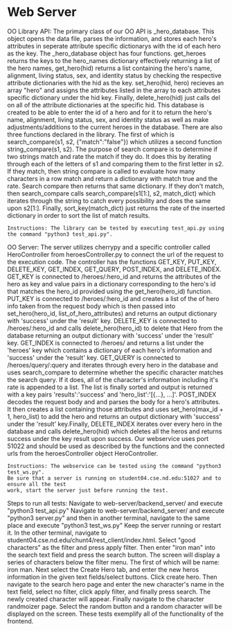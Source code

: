 # Web Server

OO Library API:
    The primary class of our OO API is _hero_database. This object opens the data file, 
    parses the information, and stores each hero's attributes in seperate attribute specific
    dictionarys with the id of each hero as the key. The _hero_database object has
    four functions. get_heroes returns the keys to the hero_names dictionary effectively 
    returning a list of the hero names, get_hero(hid) returns a list containing the hero's
    name, alignment, living status, sex, and identity status by checking the respective
    attribute dictionaries with the hid as the key. set_hero(hid, hero) recieves an
    array "hero" and assigns the attributes listed in the array to each attributes specific
    dictionary under the hid key. Finally, delete_hero(hid) just calls del on all of the 
    attribute dictionaries at the specific hid. This database is created to be able to 
    enter the id of a hero and for it to return the hero's name, alignment, 
    living status, sex, and identity status as well as make adjustments/additions
    to the current heroes in the database. There are also three functions declared in the library. 
    The first of which is search_compare(s1, s2, {"match":"false"}) which utilizes a second     function string_compare(s1, s2). The purpose of search compare is to determine if two strings match and rate the match if they do. It does this by iterating through each of the letters of s1 and comparing them to the first letter in s2. If they match, then string compare is called to evaluate how many characters in a row match and return a dictionary with match true and the rate. Search compare then returns that same dictionary. If they don't match, then search_compare calls search_compare(s1[1:], s2, match_dict) which iterates through the string to catch every possibility and does the same upon s2[1:]. Finally, sort_key(match_dict) just returns the rate of the inserted dictionary in order to sort the list of match results.
    
    Instructions: The library can be tested by executing test_api.py using the command "python3 test_api.py". 
    
OO Server:
    The server utilizes cherrypy and a specific controller called HeroController 
    from heroesController.py to connect the url of the request to the execution
    code. The controller has the functions GET_KEY, PUT_KEY, DELETE_KEY, GET_INDEX, GET_QUERY,
    POST_INDEX, and DELETE_INDEX. GET_KEY is connected to /heroes/:hero_id and 
    returns the attributes of the hero as key and value pairs in a dictionary
    corresponding to the hero's id that matches the hero_id provided using 
    the get_hero(hero_id) function. PUT_KEY is connected to /heroes/:hero_id and 
    creates a list of the of hero info taken from the request body which is then passed
    into set_hero(hero_id, list_of_hero_attributes) and returns an output dictionary
    with 'success' under the 'result' key. DELETE_KEY is connected to /heroes/:hero_id
    and calls delete_hero(hero_id) to delete that Hero from the database returning an output dictionary
    with 'success' under the 'result' key. GET_INDEX is connected to /heroes/ and 
    returns a list under the 'heroes' key which contains a
    dictionary of each hero's information and 'success' under the 'result' key. 
    GET_QUERY is connected to /heroes/query/:query and iterates through every hero in the database
    and uses search_compare to determine whether the specific character matches the search query.
    If it does, all of the character's information including it's rate is appended to a list.
    The list is finally sorted and output is returned with a key pairs 'results':'success' and
    'hero_list':'[{...}, ...]'. POST_INDEX decodes the request body and
    and parses the body for a hero's attributes. It then creates a list containing those 
    attributes and uses set_hero(max_id + 1, hero_list) to add the hero and returns
    an output dictionary with 'success' under the 'result' key.Finally, DELETE_INDEX
    iterates over every hero in the database and calls delete_hero(hid) which deletes
    all the heros and returns success under the key result upon success. Our webservice
    uses port 51022 and should be used as described by the functions and the connected
    urls from the heroesController object HeroController.
    
    Instructions: The webservice can be tested using the command "python3 test_ws.py".
    Be sure that a server is running on student04.cse.nd.edu:51027 and to ensure all the test
    work, start the server just before running the test.

Steps to run all tests:
    Navigate to web-server/backend_server/ and execute "python3 test_api.py"
    Navigate to web-server/backend_server/ and execute "python3 server.py" and then in another
    terminal, navigate to the same place and execute "python3 test_ws.py"
    Keep the server running or restart it. In the other terminal, navigate to student04.cse.nd.edu/chunt4/rest_client/index.html. Select "good characters" as the filter and press apply filter. Then enter "iron man" into the search text field and press the search button. The screen will display a series of characters below the filter menu. The first of which will be name: iron man. Next select the Create Hero tab, and enter the new heros information in the given text fields/select buttons. Click create hero. Then navigate to the search hero page and enter the new character's name in the text field, select no filter, click apply filter, and finally press search. The newly created character will appear. Finally navigate to the character randmoizer page. Select the random button and a random character will be displayed on the screen. These tests exemplify all of the functionality of the frontend.